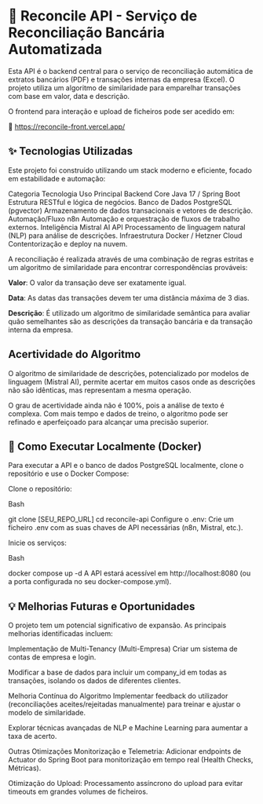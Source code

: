 # 🏦 Reconcile API - Serviço de Reconciliação Bancária Automatizada
Esta API é o backend central para o serviço de reconciliação automática de extratos bancários (PDF) e transações internas da empresa (Excel). O projeto utiliza um algoritmo de similaridade para emparelhar transações com base em valor, data e descrição.

O frontend para interação e upload de ficheiros pode ser acedido em:

🔗 https://reconcile-front.vercel.app/

## ✨ Tecnologias Utilizadas
Este projeto foi construído utilizando um stack moderno e eficiente, focado em estabilidade e automação:

Categoria	Tecnologia	Uso Principal
Backend Core	Java 17 / Spring Boot	Estrutura RESTful e lógica de negócios.
Banco de Dados	PostgreSQL (pgvector)	Armazenamento de dados transacionais e vetores de descrição.
Automação/Fluxo	n8n	Automação e orquestração de fluxos de trabalho externos.
Inteligência	Mistral AI API	Processamento de linguagem natural (NLP) para análise de descrições.
Infraestrutura	Docker / Hetzner Cloud	Contentorização e deploy na nuvem.

A reconciliação é realizada através de uma combinação de regras estritas e um algoritmo de similaridade para encontrar correspondências prováveis:

**Valor**: O valor da transação deve ser exatamente igual.

**Data**: As datas das transações devem ter uma distância máxima de 3 dias.

**Descrição**: É utilizado um algoritmo de similaridade semântica para avaliar quão semelhantes são as descrições da transação bancária e da transação interna da empresa.

## Acertividade do Algoritmo
O algoritmo de similaridade de descrições, potencializado por modelos de linguagem (Mistral AI), permite acertar em muitos casos onde as descrições não são idênticas, mas representam a mesma operação.

O grau de acertividade ainda não é 100%, pois a análise de texto é complexa. Com mais tempo e dados de treino, o algoritmo pode ser refinado e aperfeiçoado para alcançar uma precisão superior.

## 🚀 Como Executar Localmente (Docker)
Para executar a API e o banco de dados PostgreSQL localmente, clone o repositório e use o Docker Compose:

Clone o repositório:

Bash

git clone [SEU_REPO_URL]
cd reconcile-api
Configure o .env: Crie um ficheiro .env com as suas chaves de API necessárias (n8n, Mistral, etc.).

Inicie os serviços:

Bash

docker compose up -d
A API estará acessível em http://localhost:8080 (ou a porta configurada no seu docker-compose.yml).

## 💡 Melhorias Futuras e Oportunidades
O projeto tem um potencial significativo de expansão. As principais melhorias identificadas incluem:

Implementação de Multi-Tenancy (Multi-Empresa)
Criar um sistema de contas de empresa e login.

Modificar a base de dados para incluir um company_id em todas as transações, isolando os dados de diferentes clientes.

Melhoria Contínua do Algoritmo
Implementar feedback do utilizador (reconciliações aceites/rejeitadas manualmente) para treinar e ajustar o modelo de similaridade.

Explorar técnicas avançadas de NLP e Machine Learning para aumentar a taxa de acerto.

Outras Otimizações
Monitorização e Telemetria: Adicionar endpoints de Actuator do Spring Boot para monitorização em tempo real (Health Checks, Métricas).

Otimização do Upload: Processamento assíncrono do upload para evitar timeouts em grandes volumes de ficheiros.
